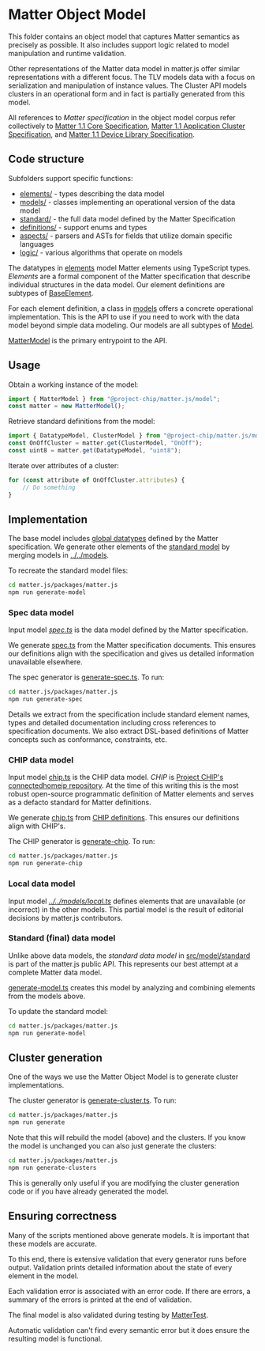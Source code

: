 # Matter Object Model

This folder contains an object model that captures Matter semantics as
precisely as possible.  It also includes support logic related to model
manipulation and runtime validation.

Other representations of the Matter data model in matter.js offer similar
representations with a different focus.  The TLV models data with a focus on
serialization and manipulation of instance values.  The Cluster API models
clusters in an operational form and in fact is partially generated from this
model.

All references to *Matter specification* in the object model corpus refer
collectively to
[Matter 1.1 Core Specification](https://csa-iot.org/developer-resource/specifications-download-request/),
[Matter 1.1 Application Cluster Specification](https://csa-iot.org/developer-resource/specifications-download-request/), and
[Matter 1.1 Device Library Specification](https://csa-iot.org/developer-resource/specifications-download-request/).


## Code structure

Subfolders support specific functions:
- [elements/](elements) - types describing the data model
- [models/](models) - classes implementing an operational version of the data model
- [standard/](standard) - the full data model defined by the Matter Specification
- [definitions/](definitions) - support enums and types
- [aspects/](aspects) - parsers and ASTs for fields that utilize domain specific languages
- [logic/](logic) - various algorithms that operate on models

The datatypes in [elements](elements) model Matter elements using TypeScript
types.  _Elements_ are a formal component of the Matter specification that
describe individual structures in the data model.  Our element definitions
are subtypes of [BaseElement](elements/BaseElement.ts).

For each element definition, a class in [models](models) offers a concrete
operational implementation.  This is the API to use if you need to work with
the data model beyond simple data modeling.  Our models are all subtypes of
[Model](models/Model.ts).

[MatterModel](models/MatterModel.ts) is the primary entrypoint to the API.


## Usage

Obtain a working instance of the model:

```ts
import { MatterModel } from "@project-chip/matter.js/model";
const matter = new MatterModel();
```

Retrieve standard definitions from the model:

```ts
import { DatatypeModel, ClusterModel } from "@project-chip/matter.js/model";
const OnOffCluster = matter.get(ClusterModel, "OnOff");
const uint8 = matter.get(DatatypeModel, "uint8");
```

Iterate over attributes of a cluster:

```ts
for (const attribute of OnOffCluster.attributes) {
    // Do something
}
```

## Implementation

The base model includes [global datatypes](elements/Globals.ts) defined by the
Matter specification.  We generate other elements of the
[standard model](standard/Matter.ts) by merging models in
[../../models](../../models).

To recreate the standard model files:

```sh
cd matter.js/packages/matter.js
npm run generate-model
```

### Spec data model

Input model _[spec.ts](../../models/spec.ts)_ is the data model
defined by the Matter specification.

We generate [spec.ts](../../models/spec.ts) from the Matter specification
documents.  This ensures our definitions align with the specification and gives
us detailed information unavailable elsewhere.

The spec generator is [generate-spec.ts](../../tools/generate-spec.ts).
To run:

```sh
cd matter.js/packages/matter.js
npm run generate-spec
```

Details we extract from the specification include standard element names, types
and detailed documentation including cross references to specification
documents.  We also extract DSL-based definitions of Matter concepts such as
conformance, constraints, etc.

### CHIP data model

Input model [chip.ts](../../models/chip.ts) is the CHIP data
model.  _CHIP_ is [Project CHIP's connectedhomeip repository](https://github.com/project-chip/connectedhomeip/).
At the time of this writing this is the most robust open-source programmatic
definition of Matter elements and serves as a defacto standard for Matter
definitions.

We generate [chip.ts](../../models/chip.ts) from
[CHIP definitions](https://github.com/project-chip/connectedhomeip/tree/master/src/app/zap-templates/zcl/data-model).
This ensures our definitions align with CHIP's.

The CHIP generator is [generate-chip](../../tools/generate-chip.ts).  To run:

```sh
cd matter.js/packages/matter.js
npm run generate-chip
```

### Local data model

Input model _[../../models/local.ts](../../models/local.ts)_ defines elements
that are unavailable (or incorrect) in the other models.  This partial model is
the result of editorial decisions by matter.js contributors.

### Standard (final) data model

Unlike above data models, the _standard data model_ in
[src/model/standard](./standard) is part of the matter.js public API.  This
represents our best attempt at a complete Matter data model.

[generate-model.ts](../../tools/generate-model.ts) creates this model by
analyzing and combining elements from the models above.

To update the standard model:

```sh
cd matter.js/packages/matter.js
npm run generate-model
```

## Cluster generation

One of the ways we use the Matter Object Model is to generate cluster
implementations.

The cluster generator is [generate-cluster.ts](../../tools/generate-clusters.ts).
To run:

```sh
cd matter.js/packages/matter.js
npm run generate
```

Note that this will rebuild the model (above) and the clusters.  If you know
the model is unchanged you can also just generate the clusters:

```sh
cd matter.js/packages/matter.js
npm run generate-clusters
```

This is generally only useful if you are modifying the cluster generation
code or if you have already generated the model.

## Ensuring correctness

Many of the scripts mentioned above generate models.  It is important that
these models are accurate.

To this end, there is extensive validation that every generator runs before
output.  Validation prints detailed information about the state of every
element in the model.

Each validation error is associated with an error code.  If there are errors,
a summary of the errors is printed at the end of validation.

The final model is also validated during testing by
[MatterTest](../../test/model/standard/MatterTest.ts).

Automatic validation can't find every semantic error but it does ensure the
resulting model is functional.
